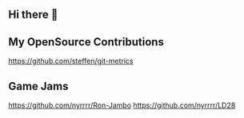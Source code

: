 ## Hi there 👋

## My OpenSource Contributions
https://github.com/steffen/git-metrics

## Game Jams
https://github.com/nyrrrr/Ron-Jambo
https://github.com/nyrrrr/LD28


<!--
**TheZoran/TheZoran** is a ✨ _special_ ✨ repository because its `README.md` (this file) appears on your GitHub profile.

Here are some ideas to get you started:

- 🔭 I’m currently working on ...
- 🌱 I’m currently learning ...
- 👯 I’m looking to collaborate on ...
- 🤔 I’m looking for help with ...
- 💬 Ask me about ...
- 📫 How to reach me: ...
- 😄 Pronouns: ...
- ⚡ Fun fact: ...

📫 How to reach me: 
👯 I’m looking to collaborate on new projects as a freelancer.

My recent projects included working on:
- Ruby on Rails (Upgrade project from Rails 2 -> 7.2)
- Angular JS Mobile PWA
- Xamarin Mobile App Development
- .NET Xamarin -> MAUI Upgrade Project
- In my free time i prototype & learn new things mostly with .NET MAUI & Web

-->
